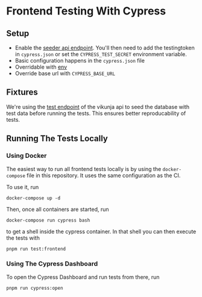 # Frontend Testing With Cypress

## Setup

* Enable the [seeder api endpoint](https://vikunja.io/docs/config-options/#testingtoken). You'll then need to add the testingtoken in `cypress.json` or set the `CYPRESS_TEST_SECRET` environment variable.
* Basic configuration happens in the `cypress.json` file
* Overridable with [env](https://docs.cypress.io/guides/guides/environment-variables.html#Option-3-CYPRESS)
* Override base url with `CYPRESS_BASE_URL`

## Fixtures

We're using the [test endpoint](https://vikunja.io/docs/config-options/#testingtoken) of the vikunja api to
seed the database with test data before running the tests.
This ensures better reproducability of tests.

## Running The Tests Locally

### Using Docker

The easiest way to run all frontend tests locally is by using the `docker-compose` file in this repository.
It uses the same configuration as the CI.

To use it, run

```shell
docker-compose up -d
```

Then, once all containers are started, run

```shell
docker-compose run cypress bash
```

to get a shell inside the cypress container.
In that shell you can then execute the tests with

```shell
pnpm run test:frontend
```

### Using The Cypress Dashboard

To open the Cypress Dashboard and run tests from there, run

```shell
pnpm run cypress:open
```
